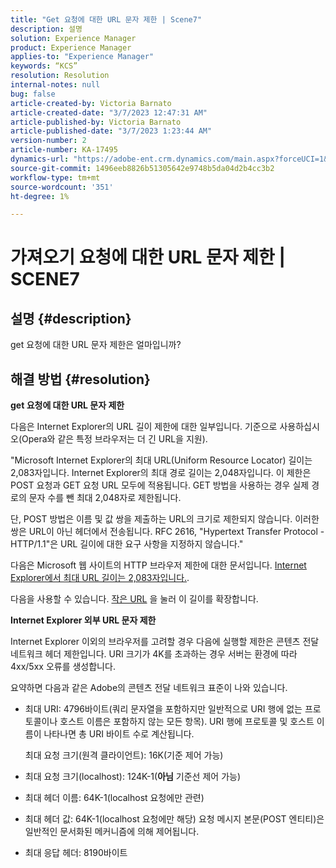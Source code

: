 ```yaml
---
title: "Get 요청에 대한 URL 문자 제한 | Scene7"
description: 설명
solution: Experience Manager
product: Experience Manager
applies-to: "Experience Manager"
keywords: “KCS”
resolution: Resolution
internal-notes: null
bug: false
article-created-by: Victoria Barnato
article-created-date: "3/7/2023 12:47:31 AM"
article-published-by: Victoria Barnato
article-published-date: "3/7/2023 1:23:44 AM"
version-number: 2
article-number: KA-17495
dynamics-url: "https://adobe-ent.crm.dynamics.com/main.aspx?forceUCI=1&pagetype=entityrecord&etn=knowledgearticle&id=6a75b4a0-81bc-ed11-83ff-6045bd006b3d"
source-git-commit: 1496eeb8826b51305642e9748b5da04d2b4cc3b2
workflow-type: tm+mt
source-wordcount: '351'
ht-degree: 1%

---
```


# 가져오기 요청에 대한 URL 문자 제한 | SCENE7

## 설명 {#description}


get 요청에 대한 URL 문자 제한은 얼마입니까?


## 해결 방법 {#resolution}


<b>get 요청에 대한 URL 문자 제한</b>

다음은 Internet Explorer의 URL 길이 제한에 대한 일부입니다. 기준으로 사용하십시오(Opera와 같은 특정 브라우저는 더 긴 URL을 지원).

&quot;Microsoft Internet Explorer의 최대 URL(Uniform Resource Locator) 길이는 2,083자입니다. Internet Explorer의 최대 경로 길이는 2,048자입니다. 이 제한은 POST 요청과 GET 요청 URL 모두에 적용됩니다. GET 방법을 사용하는 경우 실제 경로의 문자 수를 뺀 최대 2,048자로 제한됩니다.

단, POST 방법은 이름 및 값 쌍을 제출하는 URL의 크기로 제한되지 않습니다. 이러한 쌍은 URL이 아닌 헤더에서 전송됩니다. RFC 2616, &quot;Hypertext Transfer Protocol - HTTP/1.1&quot;은 URL 길이에 대한 요구 사항을 지정하지 않습니다.&quot;

다음은 Microsoft 웹 사이트의 HTTP 브라우저 제한에 대한 문서입니다. [Internet Explorer에서 최대 URL 길이는 2,083자입니다.](https://support.microsoft.com/en-us/topic/maximum-url-length-is-2-083-characters-in-internet-explorer-174e7c8a-6666-f4e0-6fd6-908b53c12246).

다음을 사용할 수 있습니다. [작은 URL](https://tinyurl.com/app) 을 눌러 이 길이를 확장합니다.

<b>Internet Explorer 외부 URL 문자 제한</b>

Internet Explorer 이외의 브라우저를 고려할 경우 다음에 실행할 제한은 콘텐츠 전달 네트워크 헤더 제한입니다. URI 크기가 4K를 초과하는 경우 서버는 환경에 따라 4xx/5xx 오류를 생성합니다.

요약하면 다음과 같은 Adobe의 콘텐츠 전달 네트워크 표준이 나와 있습니다.

- 최대 URI: 4796바이트(쿼리 문자열을 포함하지만 일반적으로 URI 행에 없는 프로토콜이나 호스트 이름은 포함하지 않는 모든 항목). URI 행에 프로토콜 및 호스트 이름이 나타나면 총 URI 바이트 수로 계산됩니다.

   최대 요청 크기(원격 클라이언트): 16K(기준 제어 가능)
- 최대 요청 크기(localhost): 124K-1(<b>아님</b> 기준선 제어 가능)
- 최대 헤더 이름: 64K-1(localhost 요청에만 관련)
- 최대 헤더 값: 64K-1(localhost 요청에만 해당) 요청 메시지 본문(POST 엔티티)은 일반적인 문서화된 메커니즘에 의해 제어됩니다.
- 최대 응답 헤더: 8190바이트


